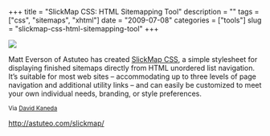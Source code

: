 +++
title = "SlickMap CSS: HTML Sitemapping Tool"
description = ""
tags = ["css", "sitemaps", "xhtml"]
date = "2009-07-08"
categories = ["tools"]
slug = "slickmap-css-html-sitemapping-tool"
+++


<div class="tool-screenshot mb1"><a href="http://astuteo.com/slickmap/"><img id="bluga-thumbnail-2731" class="bluga-thumbnail custom" src="//media.konigi.com/bluga/
wt522ffa4bf0257_custom.jpg"/></a></div><p>Matt Everson of Astuteo has created <a href="http://astuteo.com/slickmap/">SlickMap CSS</a>, a simple stylesheet for displaying finished sitemaps directly from HTML unordered list navigation. It’s suitable for most web sites – accommodating up to three levels of page navigation and additional utility links – and can easily be customized to meet your own individual needs, branding, or style preferences.</p>
<p><small>Via <a href="http://astuteo.com/slickmap/">David Kaneda</a></small></p>
  
<p><a href="http://astuteo.com/slickmap/">http://astuteo.com/slickmap/</a></p>
      
